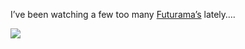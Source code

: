 I&#8217;ve been watching a few too many <a href="http://en.wikipedia.org/wiki/Futurama_%28animated_series%29" target="_blank">Futurama&#8217;s</a> lately&#8230;.

![](http://upload.wikimedia.org/wikipedia/en/thumb/e/e1/Leela.png/250px-Leela.png)